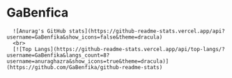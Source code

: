 # GaBenfica

      ![Anurag's GitHub stats](https://github-readme-stats.vercel.app/api?username=GaBenfika&show_icons=false&theme=dracula)
      <br>
      [![Top Langs](https://github-readme-stats.vercel.app/api/top-langs/?username=GaBenfika&langs_count=8?username=anuraghazra&show_icons=true&theme=dracula)](https://github.com/GaBenfika/github-readme-stats)
 



